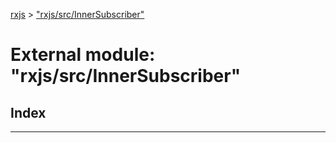 [rxjs](../README.md) > ["rxjs/src/InnerSubscriber"](../modules/_rxjs_src_innersubscriber_.md)

# External module: "rxjs/src/InnerSubscriber"

## Index

---

